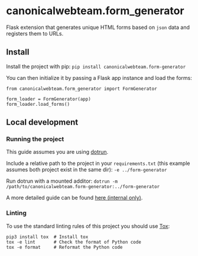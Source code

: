 # canonicalwebteam.form_generator

Flask extension that generates unique HTML forms based on `json` data and registers them to URLs.

## Install

Install the project with pip: `pip install canonicalwebteam.form-generator`

You can then initialize it by passing a Flask app instance and load the forms:

```
from canonicalwebteam.form_generator import FormGenerator

form_loader = FormGenerator(app)
form_loader.load_forms()
```

## Local development

### Running the project

This guide assumes you are using [dotrun](https://github.com/canonical/dotrun/).

Include a relative path to the project in your `requirements.txt` (this example assumes both project exist in the same dir):
`-e ../form-generator`

Run dotrun with a mounted additor:
`dotrun -m /path/to/canonicalwebteam.form-generator:../form-generator`

A more detailed guide can be found [here (internal only)](https://discourse.canonical.com/t/how-to-run-our-python-modules-for-local-development/308).

### Linting

To use the standard linting rules of this project you should use [Tox](https://tox.wiki/en/latest/):

```
pip3 install tox  # Install tox
tox -e lint       # Check the format of Python code
tox -e format     # Reformat the Python code
```